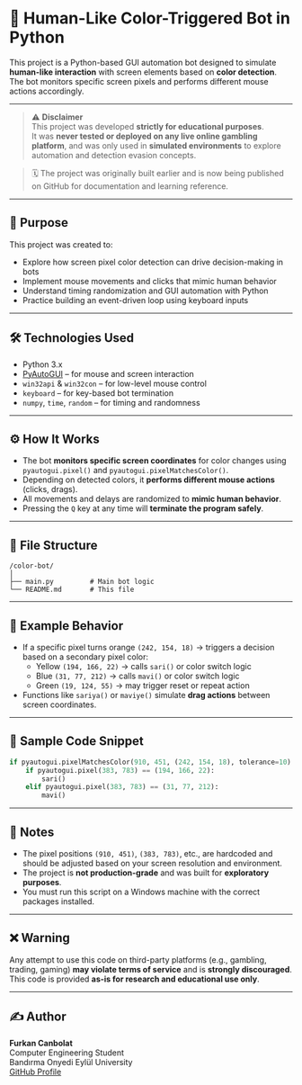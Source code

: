 # 🧠 Human-Like Color-Triggered Bot in Python

This project is a Python-based GUI automation bot designed to simulate **human-like interaction** with screen elements based on **color detection**. The bot monitors specific screen pixels and performs different mouse actions accordingly.

---

> ⚠️ **Disclaimer**\
> This project was developed **strictly for educational purposes**.\
> It was **never tested or deployed on any live online gambling platform**, and was only used in **simulated environments** to explore automation and detection evasion concepts.

> 🗓️ The project was originally built earlier and is now being published on GitHub for documentation and learning reference.

---

## 🎯 Purpose

This project was created to:

- Explore how screen pixel color detection can drive decision-making in bots
- Implement mouse movements and clicks that mimic human behavior
- Understand timing randomization and GUI automation with Python
- Practice building an event-driven loop using keyboard inputs

---

## 🛠 Technologies Used

- Python 3.x
- [PyAutoGUI](https://pypi.org/project/pyautogui/) – for mouse and screen interaction
- `win32api` & `win32con` – for low-level mouse control
- `keyboard` – for key-based bot termination
- `numpy`, `time`, `random` – for timing and randomness

---

## ⚙️ How It Works

- The bot **monitors specific screen coordinates** for color changes using `pyautogui.pixel()` and `pyautogui.pixelMatchesColor()`.
- Depending on detected colors, it **performs different mouse actions** (clicks, drags).
- All movements and delays are randomized to **mimic human behavior**.
- Pressing the `Q` key at any time will **terminate the program safely**.

---

## 📁 File Structure

```
/color-bot/
│
├── main.py         # Main bot logic
└── README.md       # This file
```

---

## 📸 Example Behavior

- If a specific pixel turns orange `(242, 154, 18)` → triggers a decision based on a secondary pixel color:
  - Yellow `(194, 166, 22)` → calls `sari()` or color switch logic
  - Blue `(31, 77, 212)` → calls `mavi()` or color switch logic
  - Green `(19, 124, 55)` → may trigger reset or repeat action
- Functions like `sariya()` or `maviye()` simulate **drag actions** between screen coordinates.

---

## 📌 Sample Code Snippet

```python
if pyautogui.pixelMatchesColor(910, 451, (242, 154, 18), tolerance=10):
    if pyautogui.pixel(383, 783) == (194, 166, 22):
        sari()
    elif pyautogui.pixel(383, 783) == (31, 77, 212):
        mavi()
```

---

## 🧪 Notes

- The pixel positions `(910, 451)`, `(383, 783)`, etc., are hardcoded and should be adjusted based on your screen resolution and environment.
- The project is **not production-grade** and was built for **exploratory purposes**.
- You must run this script on a Windows machine with the correct packages installed.

---

## ❌ Warning

Any attempt to use this code on third-party platforms (e.g., gambling, trading, gaming) **may violate terms of service** and is **strongly discouraged**. This code is provided **as-is for research and educational use only**.

---

## ✍️ Author

**Furkan Canbolat**\
Computer Engineering Student\
Bandırma Onyedi Eylül University\
[GitHub Profile](https://github.com/YOUR_USERNAME)

